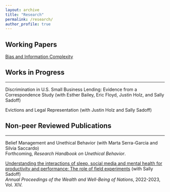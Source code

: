 ```yaml
---
layout: archive
title: "Research"
permalink: /research/
author_profile: true
---
```


## Working Papers

[Bias and Information Complexity](/files/bias_and_complexity.pdf)

## Works in Progress
---

Discrimination in U.S. Small Business Lending: Evidence from a Correspondence Study (with Esther Bailey, Eric Floyd, Justin Holz, and Sally Sadoff)

Evictions and Legal Representation (with Justin Holz and Sally Sadoff)

## Non-peer Reviewed Publications
---

Belief Management and Unethical Behavior (with Marta Serra-Garcia and Silvia Saccardo)<br>
Forthcoming, *Research Handbook on Unethical Behavior*.

[Understanding the interactions of sleep, social media and mental health for productivity and performance: The role of field experiments](/files/upton_forum.pdf) (with Sally Sadoff)<br>
*Annual Proceedings of the Wealth and Well-Being of Nations*, 2022-2023, Vol. XIV.